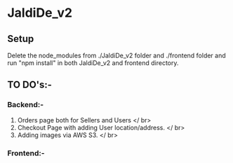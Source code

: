 # JaldiDe_v2

## Setup
Delete the node_modules from ./JaldiDe_v2 folder and ./frontend folder and run "npm install" in both JaldiDe_v2 and frontend directory.

## TO DO's:-

### Backend:-
1. Orders page both for Sellers and Users </ br>
2. Checkout Page with adding User location/address. </ br>
3. Adding images via AWS S3. </ br>

### Frontend:-
